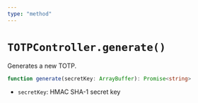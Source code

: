 ```yaml
---
type: "method"
---
```


# `TOTPController.generate()`

Generates a new TOTP.

```ts
function generate(secretKey: ArrayBuffer): Promise<string>
```

- `secretKey`: HMAC SHA-1 secret key

